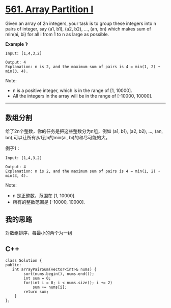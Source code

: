 # [561. Array Partition I](https://leetcode.com/problems/array-partition-i/description/)

Given an array of 2n integers, your task is to group these integers into n pairs of integer, say (a1, b1), (a2, b2), ..., (an, bn) which makes sum of min(ai, bi) for all i from 1 to n as large as possible.

**Example 1:**

```
Input: [1,4,3,2]

Output: 4
Explanation: n is 2, and the maximum sum of pairs is 4 = min(1, 2) + min(3, 4).
```

Note:

- n is a positive integer, which is in the range of [1, 10000].
- All the integers in the array will be in the range of [-10000, 10000].

---

## 数组分割

给了2n个整数，你的任务是把这些整数分为n组，例如 (a1, b1), (a2, b2), ..., (an, bn),可以让所有从1到n的min(ai, bi)的和尽可能的大。

例子1：

```
Input: [1,4,3,2]

Output: 4
Explanation: n is 2, and the maximum sum of pairs is 4 = min(1, 2) + min(3, 4).
```

Note:

- n 是正整数，范围在 [1, 10000].
- 所有的整数范围是 [-10000, 10000].

## 我的思路

对数组排序，每最小的两个为一组

## C++

```
class Solution {
public:
   int arrayPairSum(vector<int>& nums) {
        sort(nums.begin(), nums.end());
        int sum = 0;
        for(int i = 0; i < nums.size(); i += 2) 
            sum += nums[i];
        return sum;
    }
};
```
